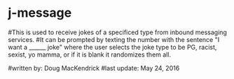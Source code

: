 # j-message
#This is used to receive jokes of a specificed type from inbound messaging services.
#It can be prompted by texting the number with the sentence "I want a ______ joke" where the user selects the joke type to be PG, racist, sexist, yo mamma, or if it is blank it randomizes them all.

#written by: Doug MacKendrick
#last update: May 24, 2016
